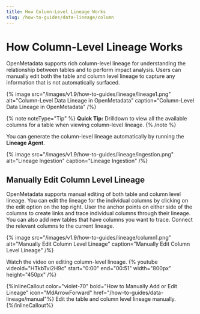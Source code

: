 ```yaml
---
title: How Column-Level Lineage Works
slug: /how-to-guides/data-lineage/column
---
```


# How Column-Level Lineage Works

OpenMetadata supports rich column-level lineage for understanding the relationship between tables and to perform impact analysis. Users can manually edit both the table and column level lineage to capture any information that is not automatically surfaced.

{% image
src="/images/v1.9/how-to-guides/lineage/lineage1.png"
alt="Column-Level Data Lineage in OpenMetadata"
caption="Column-Level Data Lineage in OpenMetadata"
/%}

{% note noteType="Tip" %} **Quick Tip:** Drilldown to view all the available columns for a table when viewing column-level lineage. {% /note %}

You can generate the column-level lineage automatically by running the **Lineage Agent**.

{% image
src="/images/v1.9/how-to-guides/lineage/ingestion.png"
alt="Lineage Ingestion"
caption="Lineage Ingestion"
/%}

## Manually Edit Column Level Lineage

OpenMetadata supports manual editing of both table and column level lineage. You can edit the lineage for the individual columns by clicking on the edit option on the top right. User the anchor points on either side of the columns to create links and trace individual columns through their lineage. You can also add new tables that have columns you want to trace. Connect the relevant columns to the current lineage.

{% image
src="/images/v1.9/how-to-guides/lineage/column1.png"
alt="Manually Edit Column Level Lineage"
caption="Manually Edit Column Level Lineage"
/%}

Watch the video on editing column-level lineage.
{%  youtube videoId="HTkbTvi2H9c" start="0:00" end="00:51" width="800px" height="450px" /%}

{%inlineCallout
  color="violet-70"
  bold="How to Manually Add or Edit Lineage"
  icon="MdArrowForward"
  href="/how-to-guides/data-lineage/manual"%}
  Edit the table and column level lineage manually.
{%/inlineCallout%}